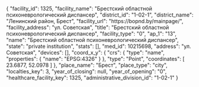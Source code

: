 {
    "facility_id": 1325,
    "facility_name": "Брестский областной психоневрологический диспансер",
    "district_id": "1-02-1",
    "district_name": "Ленинский район, Брест",
    "facility_url": "https:\/\/bopnd.by\/mainpage\/",
    "facility_address": "ул. Советская",
    "title": "Брестский областной психоневрологический диспансер",
    "facility_type": "0",
    "ap_1": "13",
    "name": "Брестский областной психоневрологический диспансер",
    "state": "private institution",
    "stats": [],
    "med_id": 10215698,
    "address": "ул. Советская",
    "devices": [],
    "coord_x_y": {
        "crs": {
            "type": "name",
            "properties": {
                "name": "EPSG:4326"
            }
        },
        "type": "Point",
        "coordinates": [
            23.6877,
            52.0978
        ]
    },
    "place_name": "Брест",
    "place_type": "city",
    "localties_key": 3,
    "year_of_closing": null,
    "year_of_opening": "0",
    "healthcare_facility_key": 1325,
    "administrative_division_id": "1-02-1"
}